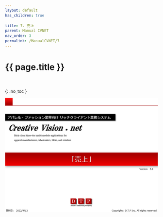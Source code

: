 ```yaml
---
layout: default
has_children: true

title: 7. 売上
parent: Manual CVNET
nav_order: 3
permalink: /ManualCVNET/7
---
```


# {{ page.title }}　<br/><br/>

{: .no_toc }


<a href="/img/Uriage/Uriage1.PNG" target="_blank">
<img src="/img/Uriage/Uriage1.PNG" alt="login image"></a>